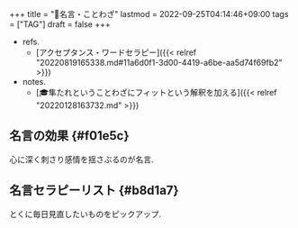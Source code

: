 +++
title = "📜名言・ことわざ"
lastmod = 2022-09-25T04:14:46+09:00
tags = ["TAG"]
draft = false
+++

-   refs.
    -   [アクセプタンス・ワードセラピー]({{< relref "20220819165338.md#11a6d0f1-3d00-4419-a6be-aa5d74f69fb2" >}})
-   notes.
    -   [🎓隼たれということわざにフィットという解釈を加える]({{< relref "20220128163732.md" >}})


## 名言の効果 {#f01e5c}

心に深く刺さり感情を揺さぶるのが名言.


## 名言セラピーリスト {#b8d1a7}

とくに毎日見直したいものをピックアップ.
